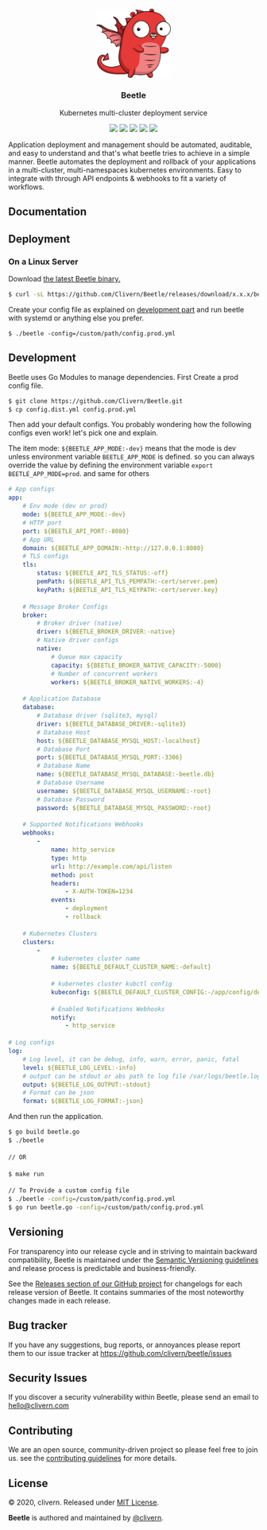 <p align="center">
    <img alt="Beetle Logo" src="https://raw.githubusercontent.com/clivern/Beetle/master/assets/img/gopher1.png?v=0.0.2" width="150" />
    <h3 align="center">Beetle</h3>
    <p align="center">Kubernetes multi-cluster deployment service</p>
    <p align="center">
        <a href="https://travis-ci.org/Clivern/Beetle"><img src="https://travis-ci.org/Clivern/Beetle.svg?branch=master"></a>
        <a href="https://github.com/Clivern/Beetle/releases"><img src="https://img.shields.io/badge/Version-0.0.2-red.svg"></a>
        <a href="https://goreportcard.com/report/github.com/Clivern/Beetle"><img src="https://goreportcard.com/badge/github.com/clivern/Beetle?v=0.0.2"></a>
     <a href="https://hub.docker.com/r/clivern/beetle"><img src="https://img.shields.io/badge/Docker-Latest-orange"></a>
        <a href="https://github.com/Clivern/Beetle/blob/master/LICENSE"><img src="https://img.shields.io/badge/LICENSE-MIT-orange.svg"></a>
    </p>
</p>


Application deployment and management should be automated, auditable, and easy to understand and that's what beetle tries to achieve in a simple manner. Beetle automates the deployment and rollback of your applications in a multi-cluster, multi-namespaces kubernetes environments. Easy to integrate with through API endpoints & webhooks to fit a variety of workflows.


## Documentation

## Deployment

### On a Linux Server

Download [the latest Beetle binary.](https://github.com/Clivern/Beetle/releases)

```zsh
$ curl -sL https://github.com/Clivern/Beetle/releases/download/x.x.x/beetle_x.x.x_OS.tar.gz | tar xz
```

Create your config file as explained on [development part](#development) and run beetle with systemd or anything else you prefer.

```
$ ./beetle -config=/custom/path/config.prod.yml
```


## Development

Beetle uses Go Modules to manage dependencies. First Create a prod config file.

```zsh
$ git clone https://github.com/Clivern/Beetle.git
$ cp config.dist.yml config.prod.yml
```

Then add your default configs. You probably wondering how the following configs even work! let's pick one and explain.

The item mode: `${BEETLE_APP_MODE:-dev}` means that the mode is dev unless environment variable `BEETLE_APP_MODE` is defined. so you can always override the value by defining the environment variable `export BEETLE_APP_MODE=prod`. and same for others

```yaml
# App configs
app:
    # Env mode (dev or prod)
    mode: ${BEETLE_APP_MODE:-dev}
    # HTTP port
    port: ${BEETLE_API_PORT:-8080}
    # App URL
    domain: ${BEETLE_APP_DOMAIN:-http://127.0.0.1:8080}
    # TLS configs
    tls:
        status: ${BEETLE_API_TLS_STATUS:-off}
        pemPath: ${BEETLE_API_TLS_PEMPATH:-cert/server.pem}
        keyPath: ${BEETLE_API_TLS_KEYPATH:-cert/server.key}

    # Message Broker Configs
    broker:
        # Broker driver (native)
        driver: ${BEETLE_BROKER_DRIVER:-native}
        # Native driver configs
        native:
            # Queue max capacity
            capacity: ${BEETLE_BROKER_NATIVE_CAPACITY:-5000}
            # Number of concurrent workers
            workers: ${BEETLE_BROKER_NATIVE_WORKERS:-4}

    # Application Database
    database:
        # Database driver (sqlite3, mysql)
        driver: ${BEETLE_DATABASE_DRIVER:-sqlite3}
        # Database Host
        host: ${BEETLE_DATABASE_MYSQL_HOST:-localhost}
        # Database Port
        port: ${BEETLE_DATABASE_MYSQL_PORT:-3306}
        # Database Name
        name: ${BEETLE_DATABASE_MYSQL_DATABASE:-beetle.db}
        # Database Username
        username: ${BEETLE_DATABASE_MYSQL_USERNAME:-root}
        # Database Password
        password: ${BEETLE_DATABASE_MYSQL_PASSWORD:-root}

    # Supported Notifications Webhooks
    webhooks:
        -
            name: http_service
            type: http
            url: http://example.com/api/listen
            method: post
            headers:
                - X-AUTH-TOKEN=1234
            events:
                - deployment
                - rollback

    # Kubernetes Clusters
    clusters:
        -
            # kubernetes cluster name
            name: ${BEETLE_DEFAULT_CLUSTER_NAME:-default}

            # kubernetes cluster kubctl config
            kubeconfig: ${BEETLE_DEFAULT_CLUSTER_CONFIG:-/app/config/default-kubctl.yaml}

            # Enabled Notifications Webhooks
            notify:
                - http_service

# Log configs
log:
    # Log level, it can be debug, info, warn, error, panic, fatal
    level: ${BEETLE_LOG_LEVEL:-info}
    # output can be stdout or abs path to log file /var/logs/beetle.log
    output: ${BEETLE_LOG_OUTPUT:-stdout}
    # Format can be json
    format: ${BEETLE_LOG_FORMAT:-json}
```

And then run the application.

```zsh
$ go build beetle.go
$ ./beetle

// OR

$ make run

// To Provide a custom config file
$ ./beetle -config=/custom/path/config.prod.yml
$ go run beetle.go -config=/custom/path/config.prod.yml
```

## Versioning

For transparency into our release cycle and in striving to maintain backward compatibility, Beetle is maintained under the [Semantic Versioning guidelines](https://semver.org/) and release process is predictable and business-friendly.

See the [Releases section of our GitHub project](https://github.com/clivern/beetle/releases) for changelogs for each release version of Beetle. It contains summaries of the most noteworthy changes made in each release.


## Bug tracker

If you have any suggestions, bug reports, or annoyances please report them to our issue tracker at https://github.com/clivern/beetle/issues


## Security Issues

If you discover a security vulnerability within Beetle, please send an email to [hello@clivern.com](mailto:hello@clivern.com)


## Contributing

We are an open source, community-driven project so please feel free to join us. see the [contributing guidelines](CONTRIBUTING.md) for more details.


## License

© 2020, clivern. Released under [MIT License](https://opensource.org/licenses/mit-license.php).

**Beetle** is authored and maintained by [@clivern](http://github.com/clivern).
